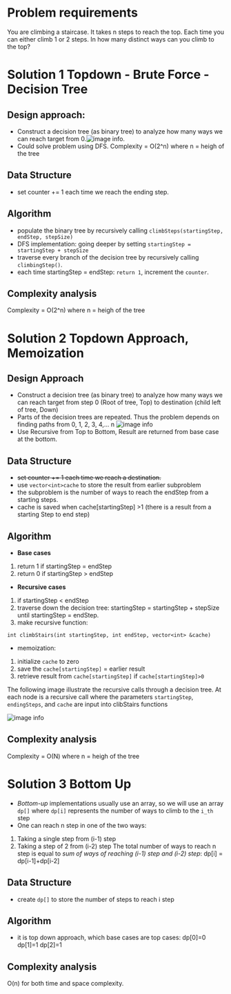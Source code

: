 # Problem requirements
You are climbing a staircase. It takes n steps to reach the top.
Each time you can either climb 1 or 2 steps. In how many distinct ways can you climb to the top?

# Solution 1 Topdown - Brute Force - Decision Tree
## Design approach:
* Construct a decision tree (as binary tree) to analyze how many ways we can reach target from 0.![image info](./Tree_ClimbStep.png).
* Could solve problem using DFS. Complexity = O(2^n) where n = heigh of the tree
## Data Structure
* set counter += 1 each time we reach the ending step.
## Algorithm
* populate the binary tree by recursively calling `climbSteps(startingStep, endStep, stepSize)`
* DFS implementation: going deeper by setting `startingStep = startingStep + stepSize`
* traverse every branch of the decision tree by recursively calling `climbingStep()`.
* each time startingStep = endStep: `return 1`, increment the `counter`.
## Complexity analysis
Complexity = O(2^n) where n = heigh of the tree

# Solution 2 Topdown Approach, Memoization
## Design Approach
* Construct a decision tree (as binary tree) to analyze how many ways we can reach target from step 0 (Root of tree, Top) to destination (child left of tree, Down)
* Parts of the decision trees are repeated. Thus the problem depends on finding paths from 0, 1, 2, 3, 4,... n ![image info](./Tree_ClimbStep_simplified.png)
* Use Recursive from Top to Bottom, Result are returned from base case at the bottom.
## Data Structure
* ~~set counter += 1 each time we reach a destination.~~
* use `vector<int>cache` to store the result from earlier subproblem
* the subproblem is the number of ways to reach the endStep from a starting steps.
* cache is saved when cache[startingStep] >1 (there is a result from a starting Step to end step)
## Algorithm

* **Base cases**
1. return 1 if startingStep = endStep
2. return 0 if startingStep > endStep
   
* **Recursive cases**
1. if startingStep < endStep
2. traverse down the decision tree: startingStep = startingStep + stepSize until startingStep = endStep.
3. make recursive function: 
   
```
int climbStairs(int startingStep, int endStep, vector<int> &cache)
```

* memoization:


1. initialize `cache` to zero
2. save the `cache[startingStep]` = earlier result
3. retrieve result from `cache[startingStep]` if `cache[startingStep]>0`

The following image illustrate the recursive calls through a decision tree. At each node is a recursive call where the parameters `startingStep`, `endingSteps`, and `cache` are input into clibStairs functions

![image info](./Tree_ClimbStep_illustration.png)

## Complexity analysis
Complexity = O(N) where n = heigh of the tree

# Solution 3 Bottom Up 
* *Bottom-up* implementations usually use an array, so we will use an array `dp[]` where `dp[i]` represents the number of ways to climb to the `i_th`
  step
* One can reach n step in one of the two ways:


1. Taking a single step from (i-1) step
2. Taking a step of 2 from (i-2) step
The total number of ways to reach n step is equal to *sum of ways of reaching (i-1) step and (i-2) step*:
dp[i] = dp[i-1]+dp[i-2]

## Data Structure
* create `dp[]` to store the number of steps to reach i step
## Algorithm
* it is top down approach, which base cases are top cases:
dp[0]=0
dp[1]=1
dp[2]=1
## Complexity analysis
O(n) for both time and space complexity.